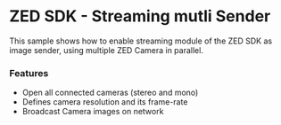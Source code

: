 # ZED SDK - Streaming mutli Sender

This sample shows how to enable streaming module of the ZED SDK as image sender, using multiple ZED Camera in parallel.

### Features
 - Open all connected cameras (stereo and mono)
 - Defines camera resolution and its frame-rate
 - Broadcast Camera images on network
